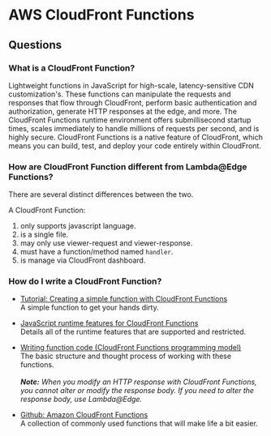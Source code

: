 # AWS CloudFront Functions

## Questions

### What is a CloudFront Function?

Lightweight functions in JavaScript for high-scale, latency-sensitive CDN customization's. These functions can manipulate the requests and responses that flow through CloudFront, perform basic authentication and authorization, generate HTTP responses at the edge, and more. The CloudFront Functions runtime environment offers submillisecond startup times, scales immediately to handle millions of requests per second, and is highly secure. CloudFront Functions is a native feature of CloudFront, which means you can build, test, and deploy your code entirely within CloudFront.

### How are CloudFront Function different from Lambda@Edge Functions?

There are several distinct differences between the two.

A CloudFront Function:

1. only supports javascript language.
2. is a single file.
3. may only use viewer-request and viewer-response.
4. must have a function/method named `handler`.
5. is manage via CloudFront dashboard.


### How do I write a CloudFront Function?

* [Tutorial: Creating a simple function with CloudFront Functions](https://docs.aws.amazon.com/AmazonCloudFront/latest/DeveloperGuide/functions-tutorial.html)
<br/>A simple function to get your hands dirty.

* [JavaScript runtime features for CloudFront Functions](https://docs.aws.amazon.com/AmazonCloudFront/latest/DeveloperGuide/functions-javascript-runtime-features.html)
<br/>Details all of the runtime features that are supported and restricted.

* [Writing function code (CloudFront Functions programming model)](https://docs.aws.amazon.com/AmazonCloudFront/latest/DeveloperGuide/writing-function-code.html)
<br/>The basic structure and thought process of working with these functions.
<br/><br/>***Note:** When you modify an HTTP response with CloudFront Functions, you cannot alter or modify the response body. If you need to alter the response body, use Lambda@Edge.*

* [Github: Amazon CloudFront Functions](https://github.com/aws-samples/amazon-cloudfront-functions)
<br/>A collection of commonly used functions that will make life a bit easier.
